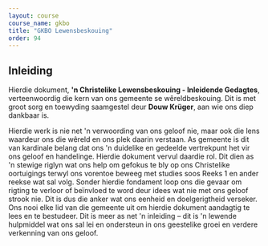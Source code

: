 ```yaml
---
layout: course
course_name: gkbo
title: "GKBO Lewensbeskouing"
order: 94
---
```


## Inleiding

Hierdie dokument, **'n Christelike Lewensbeskouing - Inleidende Gedagtes**, verteenwoordig die kern van ons gemeente se wêreldbeskouing. Dit is met groot sorg en toewyding saamgestel deur **Douw Krüger**, aan wie ons diep dankbaar is. 

Hierdie werk is nie net 'n verwoording van ons geloof nie, maar ook die lens waardeur ons die wêreld en ons plek daarin verstaan.
As gemeente is dit van kardinale belang dat ons 'n duidelike en gedeelde vertrekpunt het vir ons geloof en handelinge. Hierdie dokument vervul daardie rol. Dit dien as 'n stewige riglyn wat ons help om gefokus te bly op ons Christelike oortuigings terwyl ons vorentoe beweeg met studies soos Reeks 1 en ander reekse wat sal volg. Sonder hierdie fondament loop ons die gevaar om rigting te verloor of beïnvloed te word deur idees wat nie met ons geloof strook nie. Dit is dus die anker wat ons eenheid en doelgerigtheid verseker.
Ons nooi elke lid van die gemeente uit om hierdie dokument aandagtig te lees en te bestudeer. Dit is meer as net 'n inleiding – dit is 'n lewende hulpmiddel wat ons sal lei en ondersteun in ons geestelike groei en verdere verkenning van ons geloof.